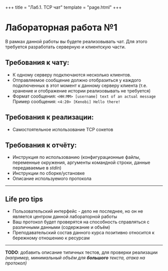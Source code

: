 +++
title = "Лаб.1. TCP чат"
template = "page.html"
+++

# Лабораторная работа №1

В рамках данной работы вы будете реализовывать чат.
Для этого требуется разработать серверную и клиентскую части.

## Требования к чату:
* К одному серверу подключаются несколько клиентов.
* Отправляемое сообщение должно отобразиться у каждого подключенных в этот момент к данному серверу клиента (т.е. хранение и отображение истории реализовывать не требуется)
* Формат сообщения:
  `<HH:MM> [username] text of an actual message`
  Пример сообщения:
  `<4:20> [Kenobi] Hello there!`

## Требования к реализации:
* Самостоятельное использование TCP сокетов

## Требования к отчёту:
* Инструкция по использованию (конфигурационные файлы, переменные окружения, аргументы командной строки, данные передаваемые в *stdin*)
* Инструкции по сборке/установке
* Описание используемого протокола
___

## Life pro tips

* Пользовательский интерфейс - дело не последнее, но он не является центром данной лабораторной работы
* Ваш протокол будет проверятся на способность справляться с различными данными (содержание и объём)
* Преподавательский состав данного курса позитивно относится к бережному отношению к ресурсам

___

**TODO**: добавить описание типичных тестов, для проверки реализации *(например, минимальный объём для **большого** текста, атака на протокол)*
